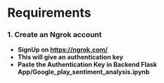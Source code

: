# Requirements

### 1. Create an Ngrok account
- **SignUp on https://ngrok.com/**
- **This will give an authentication key**
- **Paste the Authentication Key in Backend Flask App/Google_play_sentiment_analysis.ipynb**
